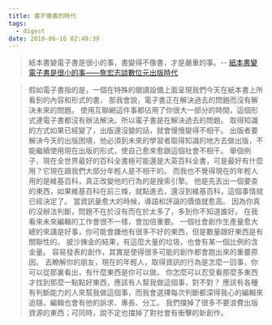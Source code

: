 ```yaml
---
title: 書不像書的時代
tags:
  - digest
date: 2010-06-16 02:49:39
---
```


> 紙本書變電子書是很小的事，書變得不像書，才是嚴重的事。-- [紙本書變電子書是很小的事——詹宏志談數位元出版時代](http://www.facebook.com/note.php?note_id=434741171281&id=194807678300&ref=mf)

> 假如電子書指的是，一個在特殊的閱讀設備上面呈現我們今天在紙本書上所看到的內容和形式的書，
> 那我會說，電子書正在解決過去的問題而沒有解決未來的問題。
> 使用互聯網這件事都佔用了你很大一部分的時間，這個形式連電子書都沒有辦法解決。所以電子書是在解決過去的問題。
> 取得知識的方式如果已經變了，出版還沒變的話，就會慢慢變得不相干。
> 出版者要解決今天的出版困境，他必須到未來的學習者取得知識的地方去做出版，不能繼續使用現在出版的形式，使自己愈來愈跟這個社會不相干。
> 舉個例子，現在全世界最好的百科全書極可能還是大英百科全書，可是最好有什麼用？它現在跟我們大部分年輕人是不相干的。
> 而我也不覺得現在的年輕人用的是維基百科，真正改變他的行為的是搜索引擎。
> 他是先丟出一個要查的東西，如果維基百科在前三條，就點進去，還沒到維基百科，這個事情就已經決定了。
> 當資訊量愈大的時候，導語和評論的價值就愈高。
> 因為你真的沒辦法判斷，問題不在於沒有而在於太多了，多到你不知道誰好。
> 在我看來未來編輯的工作會很不一樣，會加倍重要。
> 一個社會創作生產量愈大總的來講是好事，你可能會嫌他有很多不好的東西，但是數量跟好東西是有關聯性的。
> 披沙揀金的結果，有這麼大量的垃圾，也會有某一個比例的含金量。
> 容易發表的創作，其實是使得很多可能的創作都會跑出來的重要原因。
> 去瞭解你的朋友，現在的年輕人，取得資訊的行為是怎麼一回事，你可以從那裏看出，有什麼東西是你可以做。
> 你怎麼可以忍受看那麼多東西才找到那麼一點點好東西，應該有人幫我做這個事，對不對？
> 應該有各種有判斷能力的人來幫我做這個事，而我會選擇每次判斷都深得我心的編輯來追隨，編輯也會有他的訴求、專長、分工。
> 我們擋掉了很多不要浪費出版資源的東西；可同時，說不定也擋掉了對社會有衝擊的新創作。